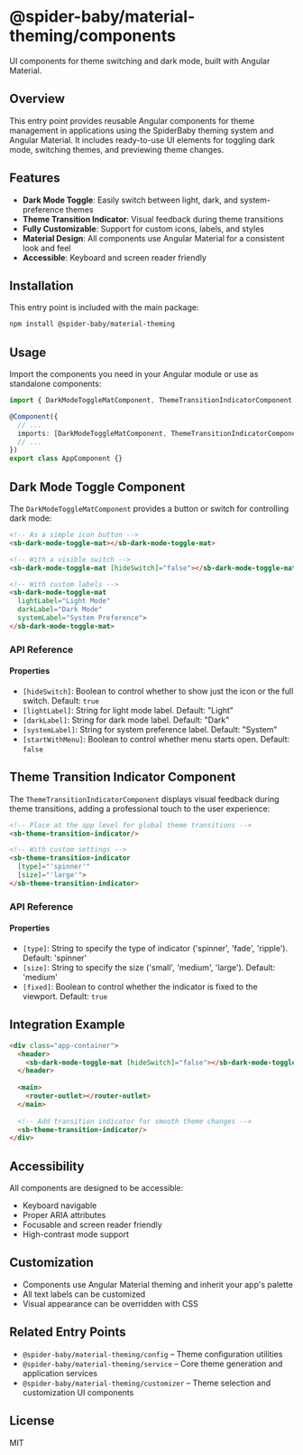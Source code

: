 # @spider-baby/material-theming/components

UI components for theme switching and dark mode, built with Angular Material.

## Overview

This entry point provides reusable Angular components for theme management in applications using the SpiderBaby theming system and Angular Material. It includes ready-to-use UI elements for toggling dark mode, switching themes, and previewing theme changes.

## Features

- **Dark Mode Toggle**: Easily switch between light, dark, and system-preference themes
- **Theme Transition Indicator**: Visual feedback during theme transitions
- **Fully Customizable**: Support for custom icons, labels, and styles
- **Material Design**: All components use Angular Material for a consistent look and feel
- **Accessible**: Keyboard and screen reader friendly

## Installation

This entry point is included with the main package:

```bash
npm install @spider-baby/material-theming
```

## Usage

Import the components you need in your Angular module or use as standalone components:

```typescript
import { DarkModeToggleMatComponent, ThemeTransitionIndicatorComponent } from '@spider-baby/material-theming/components';

@Component({
  // ...
  imports: [DarkModeToggleMatComponent, ThemeTransitionIndicatorComponent],
  // ...
})
export class AppComponent {}
```

## Dark Mode Toggle Component

The `DarkModeToggleMatComponent` provides a button or switch for controlling dark mode:

```html
<!-- As a simple icon button -->
<sb-dark-mode-toggle-mat></sb-dark-mode-toggle-mat>

<!-- With a visible switch -->
<sb-dark-mode-toggle-mat [hideSwitch]="false"></sb-dark-mode-toggle-mat>

<!-- With custom labels -->
<sb-dark-mode-toggle-mat 
  lightLabel="Light Mode" 
  darkLabel="Dark Mode"
  systemLabel="System Preference">
</sb-dark-mode-toggle-mat>
```

### API Reference

#### Properties
- `[hideSwitch]`: Boolean to control whether to show just the icon or the full switch. Default: `true`
- `[lightLabel]`: String for light mode label. Default: "Light"
- `[darkLabel]`: String for dark mode label. Default: "Dark"
- `[systemLabel]`: String for system preference label. Default: "System"
- `[startWithMenu]`: Boolean to control whether menu starts open. Default: `false`

## Theme Transition Indicator Component

The `ThemeTransitionIndicatorComponent` displays visual feedback during theme transitions, adding a professional touch to the user experience:

```html
<!-- Place at the app level for global theme transitions -->
<sb-theme-transition-indicator/>

<!-- With custom settings -->
<sb-theme-transition-indicator 
  [type]="'spinner'"
  [size]="'large'">
</sb-theme-transition-indicator>
```

### API Reference

#### Properties
- `[type]`: String to specify the type of indicator ('spinner', 'fade', 'ripple'). Default: 'spinner'
- `[size]`: String to specify the size ('small', 'medium', 'large'). Default: 'medium'
- `[fixed]`: Boolean to control whether the indicator is fixed to the viewport. Default: `true`

## Integration Example

```html
<div class="app-container">
  <header>
    <sb-dark-mode-toggle-mat [hideSwitch]="false"></sb-dark-mode-toggle-mat>
  </header>
  
  <main>
    <router-outlet></router-outlet>
  </main>
  
  <!-- Add transition indicator for smooth theme changes -->
  <sb-theme-transition-indicator/>
</div>
```

## Accessibility

All components are designed to be accessible:
- Keyboard navigable
- Proper ARIA attributes
- Focusable and screen reader friendly
- High-contrast mode support

## Customization

- Components use Angular Material theming and inherit your app's palette
- All text labels can be customized
- Visual appearance can be overridden with CSS

## Related Entry Points

- `@spider-baby/material-theming/config` – Theme configuration utilities
- `@spider-baby/material-theming/service` – Core theme generation and application services
- `@spider-baby/material-theming/customizer` – Theme selection and customization UI components

## License

MIT